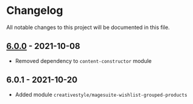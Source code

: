# Changelog

All notable changes to this project will be documented in this file.

## [6.0.0] - 2021-10-08
[6.0.0]: https://github.com/magesuite/core/compare/5.x...6.x

- Removed dependency to `content-constructor` module

## 6.0.1 - 2021-10-20

- Added module `creativestyle/magesuite-wishlist-grouped-products`
